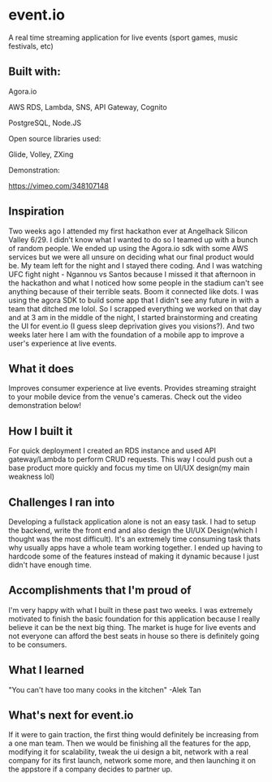 # event.io
A real time streaming application for live events (sport games, music festivals, etc)

## Built with:

Agora.io


AWS RDS, Lambda, SNS, API Gateway, Cognito


PostgreSQL, Node.JS



Open source libraries used:

Glide, Volley, ZXing

Demonstration:

https://vimeo.com/348107148

## Inspiration
Two weeks ago I attended my first hackathon ever at Angelhack Silicon Valley 6/29. I didn't know what I wanted to do so I teamed up with a bunch of random people. We ended up using the Agora.io sdk with some AWS services but we were all unsure on deciding what our final product would be. My team left for the night and I stayed there coding. And  I was watching UFC fight night - Ngannou vs Santos because I missed it that afternoon in the hackathon and what I noticed how some people in the stadium can't see anything because of their terrible seats. Boom it connected like dots. I was using the agora SDK to build some app that I didn't see any future in with a team that ditched me lolol. So I scrapped everything we worked on that day and at 3 am in the middle of the night, I started brainstorming and creating the UI for event.io (I guess sleep deprivation gives you visions?).  And two weeks later here I am with the foundation of a  mobile app to improve a user's experience at live events.

## What it does
Improves consumer experience at live events. Provides streaming straight to your mobile device from the venue's cameras.
Check out the video demonstration below!

## How I built it
For quick deployment I created an RDS instance and used API gateway/Lambda to perform CRUD requests. This way I could push out a base product more quickly and focus my time on UI/UX design(my main weakness lol)

## Challenges I ran into
Developing a fullstack application alone is not an easy task. I had to setup the backend, write the front end and also design the UI/UX Design(which I thought was the most difficult). It's an extremely time consuming task thats why usually apps have a whole team working together. I ended up having to hardcode some of the features instead of making it dynamic because I just didn't have enough time.

## Accomplishments that I'm proud of
I'm very happy with what I built in these past two weeks. I was extremely motivated to finish the basic foundation for this application because I really believe it can be the next big thing. The market is huge for live events and not everyone can afford the best seats in house so there is definitely going to be consumers.

## What I learned
"You can't have too many cooks in the kitchen" -Alek Tan


## What's next for event.io
If it were to gain traction, the first thing would definitely be increasing from a one man team. Then we would be finishing all the features for the app, modifying it for scalability, tweak the ui design a bit, network with a real company for its first launch, network some more, and then launching it on the appstore if a company decides to partner up.




